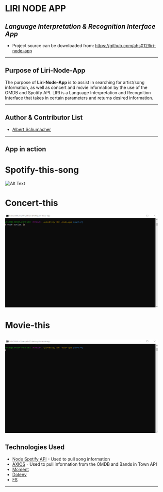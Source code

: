 # **LIRI NODE APP**

## *Language Interpretation & Recognition Interface App*

* Project source can be downloaded from: https://github.com/ahs012/liri-node-app
<!-- In Progress ---------
* [For Presentation & Demo please click here](https://slides.com/smoss012/deck/live#/)  -->

---

## Purpose of Liri-Node-App


The purpose of **Liri-Node-App** is to assist in searching for artist/song information, as well as concert and movie information by the use of the OMDB and Spotify API. LIRI is a Language Interpretation and Recognition Interface that takes in certain parameters and returns desired information.

---

## Author & Contributor List


* [Albert Schumacher](github.com/ahs012) 

---

## App in action

# Spotify-this-song
![Alt Text](https://github.com/ahs012/liri-node-app/master/Example_Gifs/spotify-this-song.gif)

# Concert-this
![alt text](https://github.com/ahs012/liri-node-app/blob/master/Example%20Gifs/concert-this.gif?raw=true)

# Movie-this
![alt text](https://github.com//ahs012/liri-node-app/blob/master/Example%20Gifs/Movie-This-Gif.gif?raw=true)
---

## Technologies Used

* [Node Spotify API](https://www.npmjs.com/package/node-spotify-api) - Used to pull song information
* [AXIOS](https://www.npmjs.com/package/axios) - Used to pull information from the OMDB and Bands in Town API
* [Moment](https://www.npmjs.com/package/moment) 
* [Dotenv](https://www.npmjs.com/package/dotenv) 
* [FS](https://www.npmjs.com/package/fs) 

---